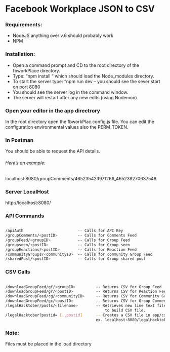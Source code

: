# Facebook Workplace JSON to CSV

### Requirements:
  - NodeJS  anything over v.6 should probably work
  - NPM

### Installation:
  - Open a command prompt and CD to the root directory of  the fbworkPlace directory.
  - Type:  “npm install “ which should load the Node_modules directory.
  - To start the server type: “npm run dev – you should see the sever start on port 8080
  - You should see the server log in the command window.
  - The server will restart after any new edits (using Nodemon)

### Open your editor in the app directrory
In the root directory open the fbworkPlac.config.js file. You can edit the configuration environmental values also the PERM_TOKEN.

### In Postman

You should be able to request the API details.

###### Here’s an example:

localhost:8080/groupComments/465235423971266_465239270637548


### Server LocalHost
http://localhost:8080/


### API Commands
```sh

/apiAuth                        -- Calls for API Key
/groupComments/<postID>         -- Calls for Comments Feed
/groupFeed/<groupID>            -- Calls for Group Feed
/groupseen/<postID>             -- Calls for Group seen
/groupReactions/<postID>        -- Calls for Reaction Feed
/communityGroups/<communityID>  -- Calls for community Group Feed
/sharedPost/<postID>            -- Calls for Group shared post

```

### CSV Calls
```sh

/downloadGroupFeed/gf/<groupID>         -- Returns CSV for Group Feed
/downloadGroupFeed/gr/<postID>          -- Returns CSV for Reaction Feed
/downloadGroupFeed/cg/<communityID>     -- Returns CSV for Community Group Feed
/downloadGroupFeed/gc/<postID>          -- Returns CSV for Group Comments
/legalHacktober/posts/<filename>        -- Retrieves new line text file with post ids
                                            to build CSV file.
/legalHacktober?postid= [..postid]      -- Creates a CSV file in app/csv_files
                                        ex. localhost:8080/legalHacktober?postId=1839136679499463_1888315407914923, 1839136679499463_1888247677921696,465235423971266_465239270637548,465235423971266_465235540637921
```

### Note:
Files must be placed in the load directory